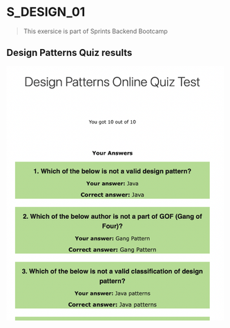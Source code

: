 # S_DESIGN_01

> This exersice is part of Sprints Backend Bootcamp 

## Design Patterns Quiz results
![results](https://github.com/mhndakbar/S_DESIGN_01/blob/main/Results.png)
